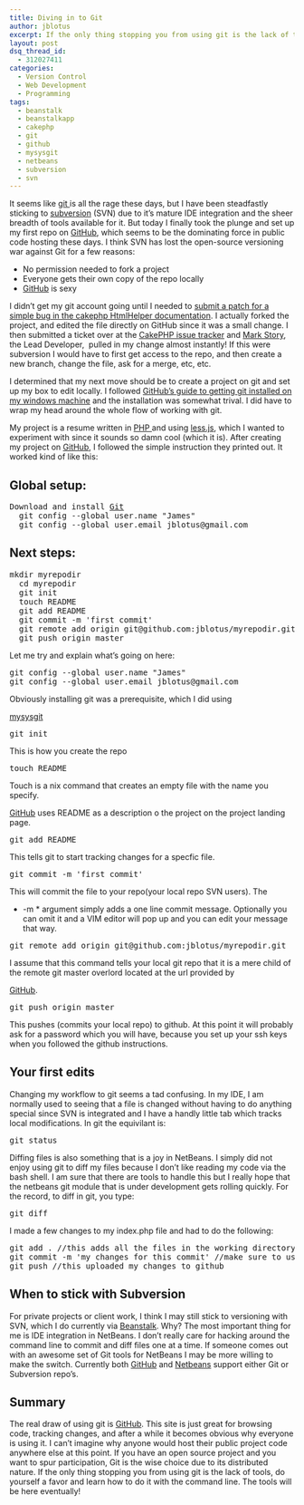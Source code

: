 ```yaml
---
title: Diving in to Git
author: jblotus
excerpt: If the only thing stopping you from using git is the lack of tools, do yourself a favor and learn how to do it with the command line.
layout: post
dsq_thread_id:
  - 312027411
categories:
  - Version Control
  - Web Development
  - Programming
tags:
  - beanstalk
  - beanstalkapp
  - cakephp
  - git
  - github
  - mysysgit
  - netbeans
  - subversion
  - svn
---
```

It seems like [git ][1]is all the rage these days, but I have been steadfastly sticking to [subversion][2] (SVN) due to it&#8217;s mature IDE integration and the sheer breadth of tools available for it. But today I finally took the plunge and set up my first repo on [GitHub][3], which seems to be the dominating force in public code hosting these days. I think SVN has lost the open-source versioning war against Git for a few reasons:

  * No permission needed to fork a project
  * Everyone gets their own copy of the repo locally
  * [GitHub][3] is sexy

I didn&#8217;t get my git account going until I needed to [submit a patch for a simple bug in the cakephp HtmlHelper documentation][4]. I actually forked the project, and edited the file directly on GitHub since it was a small change. I then submitted a ticket over at the [CakePHP issue tracker][5] and [Mark Story][6], the Lead Developer,  pulled in my change almost instantly! If this were subversion I would have to first get access to the repo, and then create a new branch, change the file, ask for a merge, etc, etc.

I determined that my next move should be to create a project on git and set up my box to edit locally. I followed [GitHub&#8217;s guide to getting git installed on my windows machine][7] and the installation was somewhat trival. I did have to wrap my head around the whole flow of working with git.

My project is a resume written in [PHP ][8]and using [less.js][9], which I wanted to experiment with since it sounds so damn cool (which it is). After creating my project on [GitHub][10], I followed the simple instruction they printed out. It worked kind of like this:

## Global setup:

<pre>Download and install <a href="http://git-scm.com/download" target="_blank">Git</a>
  git config --global user.name "James"
  git config --global user.email jblotus@gmail.com
</pre>

## Next steps:

<pre>mkdir myrepodir
  cd myrepodir
  git init
  touch README
  git add README
  git commit -m 'first commit'
  git remote add origin git@github.com:jblotus/myrepodir.git
  git push origin master</pre> Let me try and explain what&#8217;s going on here:

<pre>git config --global user.name "James"
git config --global user.email jblotus@gmail.com
</pre> Obviously installing git was a prerequisite, which I did using

[mysysgit][11]

<pre>git init
</pre> This is how you create the repo

<pre>touch README
</pre> Touch is a nix command that creates an empty file with the name you specify.

[GitHub][3] uses README as a description o the project on the project landing page.

<pre>git add README</pre> This tells git to start tracking changes for a specfic file.

<pre>git commit -m 'first commit'
</pre> This will commit the file to your repo(your local repo SVN users). The

* -m * argument simply adds a one line commit message. Optionally you can omit it and a VIM editor will pop up and you can edit your message that way.

<pre>git remote add origin git@github.com:jblotus/myrepodir.git
</pre> I assume that this command tells your local git repo that it is a mere child of the remote git master overlord located at the url provided by

[GitHub][3].

<pre>git push origin master
</pre> This pushes (commits your local repo) to github. At this point it will probably ask for a password which you will have, because you set up your ssh keys when you followed the github instructions.

## Your first edits

Changing my workflow to git seems a tad confusing. In my IDE, I am normally used to seeing that a file is changed without having to do anything special since SVN is integrated and I have a handly little tab which tracks local modifications. In git the equivilant is:

<pre>git status</pre> Diffing files is also something that is a joy in NetBeans. I simply did not enjoy using git to diff my files because I don&#8217;t like reading my code via the bash shell. I am sure that there are tools to handle this but I really hope that the netbeans git module that is under development gets rolling quickly. For the record, to diff in git, you type:

<pre>git diff</pre> I made a few changes to my index.php file and had to do the following:

<pre>git add . //this adds all the files in the working directory recursively
git commit -m 'my changes for this commit' //make sure to use quotes
git push //this uploaded my changes to github
</pre>

## When to stick with Subversion

For private projects or client work, I think I may still stick to versioning with SVN, which I do currently via [Beanstalk][12]. Why? The most important thing for me is IDE integration in NetBeans. I don&#8217;t really care for hacking around the command line to commit and diff files one at a time. If someone comes out with an awesome set of Git tools for NetBeans I may be more willing to make the switch. Currently both [GitHub][3] and [Netbeans][13] support either Git or Subversion repo&#8217;s.

## Summary

The real draw of using git is [GitHub][3]. This site is just great for browsing code, tracking changes, and after a while it becomes obvious why everyone is using it. I can&#8217;t imagine why anyone would host their public project code anywhere else at this point. If you have an open source project and you want to spur participation, Git is the wise choice due to its distributed nature. If the only thing stopping you from using git is the lack of tools, do yourself a favor and learn how to do it with the command line. The tools will be here eventually!

 [1]: http://git-scm.com/
 [2]: http://subversion.tigris.org/
 [3]: http://github.com
 [4]: http://cakephp.lighthouseapp.com/projects/42648/tickets/1350-incorrect-docblock-for-__nestedlist-in-htmlhelper
 [5]: http://cakephp.lighthouseapp.com/projects/42648-cakephp
 [6]: http://mark-story.com/
 [7]: http://help.github.com/
 [8]: http://php.net/
 [9]: https://github.com/cloudhead/less.js
 [10]: https://github.com/
 [11]: http://code.google.com/p/msysgit/
 [12]: http://www.beanstalkapp.com
 [13]: http://netbeans.org/
